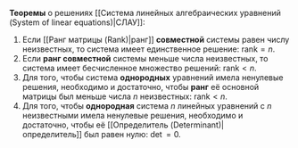 **Теоремы** о решениях [[Система линейных алгебраических уравнений (System of linear equations)|СЛАУ]]:
1. Если [[Ранг матрицы (Rank)|ранг]] **совместной** системы равен числу неизвестных, то система имеет единственное решение: $\text{rank}=n$.
2. Если **ранг совместной** системы меньше числа неизвестных, то система имеет бесчисленное множество решений: $\text{rank} < n$.
3. Для того, чтобы система **однородных** уравнений имела ненулевые решения, необходимо и достаточно, чтобы **ранг** её основной матрицы был меньше числа $n$ неизвестных: $\text{rank} < n$.
4. Для того, чтобы **однородная** система $n$ линейных уравнений с $n$ неизвестными имела ненулевые решения, необходимо и достаточно, чтобы её [[Определитель (Determinant)|определитель]] был равен нулю: $\det=0$.
